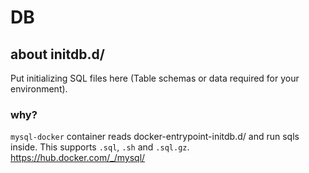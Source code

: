 # DB
## about initdb.d/
Put initializing SQL files here (Table schemas or data required for your environment). 

### 

### why?
`mysql-docker` container reads docker-entrypoint-initdb.d/ and run sqls inside. This supports `.sql`, `.sh` and `.sql.gz`.
https://hub.docker.com/_/mysql/
